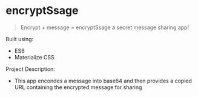 # encryptSsage

> Encrypt + message = encryptSsage a secret message sharing app!

Built using:
- ES6
- Materialize CSS

Project Description:
- This app encondes a message into base64 and then provides a copied URL containing the encrypted message for sharing

